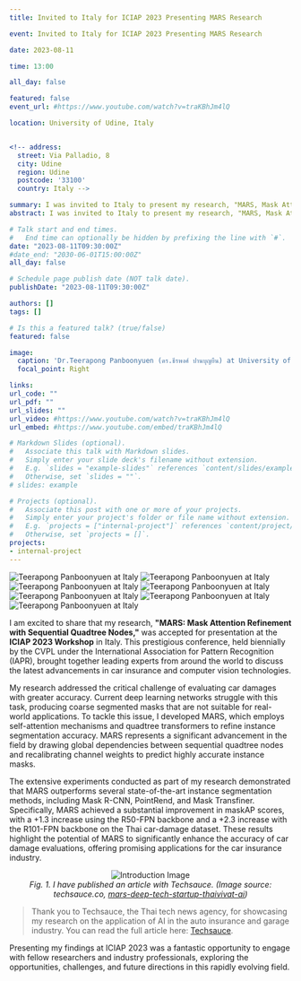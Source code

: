 ```yaml
---
title: Invited to Italy for ICIAP 2023 Presenting MARS Research

event: Invited to Italy for ICIAP 2023 Presenting MARS Research

date: 2023-08-11

time: 13:00

all_day: false

featured: false
event_url: #https://www.youtube.com/watch?v=traKBhJm4lQ

location: University of Udine, Italy


<!-- address:
  street: Via Palladio, 8
  city: Udine
  region: Udine
  postcode: '33100'
  country: Italy -->

summary: I was invited to Italy to present my research, "MARS, Mask Attention Refinement with Sequential Quadtree Nodes," at the ICIAP 2023 Workshop. This prestigious conference, organized biennially by CVPL under the International Association for Pattern Recognition (IAPR), will unite experts to discuss advancements in car insurance and computer vision. My research addresses the challenge of accurately evaluating car damages using MARS, which enhances instance segmentation through self-attention mechanisms and quadtree transformers. Extensive experiments demonstrate that MARS outperforms state-of-the-art methods like Mask R-CNN, PointRend, and Mask Transfiner, significantly improving maskAP scores on the Thai car-damage dataset and offering promising applications for the car insurance industry.
abstract: I was invited to Italy to present my research, "MARS, Mask Attention Refinement with Sequential Quadtree Nodes," at the ICIAP 2023 Workshop. This prestigious conference, organized biennially by CVPL under the International Association for Pattern Recognition (IAPR), will unite experts to discuss advancements in car insurance and computer vision. My research addresses the challenge of accurately evaluating car damages using MARS, which enhances instance segmentation through self-attention mechanisms and quadtree transformers. Extensive experiments demonstrate that MARS outperforms state-of-the-art methods like Mask R-CNN, PointRend, and Mask Transfiner, significantly improving maskAP scores on the Thai car-damage dataset and offering promising applications for the car insurance industry.

# Talk start and end times.
#   End time can optionally be hidden by prefixing the line with `#`.
date: "2023-08-11T09:30:00Z"
#date_end: "2030-06-01T15:00:00Z"
all_day: false

# Schedule page publish date (NOT talk date).
publishDate: "2023-08-11T09:30:00Z"

authors: []
tags: []

# Is this a featured talk? (true/false)
featured: false

image:
  caption: 'Dr.Teerapong Panboonyuen (ดร.ธีรพงศ์ ปานบุญยืน) at University of Udine, Italy'
  focal_point: Right

links:
url_code: ""
url_pdf: ""
url_slides: ""
url_video: #https://www.youtube.com/watch?v=traKBhJm4lQ
url_embed: #https://www.youtube.com/embed/traKBhJm4lQ

# Markdown Slides (optional).
#   Associate this talk with Markdown slides.
#   Simply enter your slide deck's filename without extension.
#   E.g. `slides = "example-slides"` references `content/slides/example-slides.md`.
#   Otherwise, set `slides = ""`.
# slides: example

# Projects (optional).
#   Associate this post with one or more of your projects.
#   Simply enter your project's folder or file name without extension.
#   E.g. `projects = ["internal-project"]` references `content/project/deep-learning/index.md`.
#   Otherwise, set `projects = []`.
projects:
- internal-project
---
```

![Teerapong Panboonyuen at Italy](mars_italy_iciap0001.jpg)
![Teerapong Panboonyuen at Italy](mars_italy_iciap0002.jpg)
![Teerapong Panboonyuen at Italy](mars_italy_iciap0003.jpg)
![Teerapong Panboonyuen at Italy](mars_italy_iciap0004.jpg)
![Teerapong Panboonyuen at Italy](mars_italy_iciap0005.jpg)
![Teerapong Panboonyuen at Italy](mars_italy_iciap0006.jpg)
![Teerapong Panboonyuen at Italy](mars_italy_iciap0007.jpg)

I am excited to share that my research, **"MARS: Mask Attention Refinement with Sequential Quadtree Nodes,"** was accepted for presentation at the **ICIAP 2023 Workshop** in Italy. This prestigious conference, held biennially by the CVPL under the International Association for Pattern Recognition (IAPR), brought together leading experts from around the world to discuss the latest advancements in car insurance and computer vision technologies.

My research addressed the critical challenge of evaluating car damages with greater accuracy. Current deep learning networks struggle with this task, producing coarse segmented masks that are not suitable for real-world applications. To tackle this issue, I developed MARS, which employs self-attention mechanisms and quadtree transformers to refine instance segmentation accuracy. MARS represents a significant advancement in the field by drawing global dependencies between sequential quadtree nodes and recalibrating channel weights to predict highly accurate instance masks.

The extensive experiments conducted as part of my research demonstrated that MARS outperforms several state-of-the-art instance segmentation methods, including Mask R-CNN, PointRend, and Mask Transfiner. Specifically, MARS achieved a substantial improvement in maskAP scores, with a +1.3 increase using the R50-FPN backbone and a +2.3 increase with the R101-FPN backbone on the Thai car-damage dataset. These results highlight the potential of MARS to significantly enhance the accuracy of car damage evaluations, offering promising applications for the car insurance industry.

<!-- ![Teerapong Panboonyuen at Italy](mars_italy_iciap0008.jpg) -->
<div style="text-align: center;">
  <img src="mars_italy_iciap0008.jpg" alt="Introduction Image">
  <p style="font-style: italic; margin-top: 0px;">Fig. 1. I have published an article with Techsauce. (Image source: techsauce.co, <a href="https://techsauce.co/news/mars-deep-tech-startup-thaivivat-ai" target="_blank">mars-deep-tech-startup-thaivivat-ai</a>)</p>
</div>

> Thank you to Techsauce, the Thai tech news agency, for showcasing my research on the application of AI in the auto insurance and garage industry. You can read the full article here: [Techsauce](https://techsauce.co/news/mars-deep-tech-startup-thaivivat-ai).

Presenting my findings at ICIAP 2023 was a fantastic opportunity to engage with fellow researchers and industry professionals, exploring the opportunities, challenges, and future directions in this rapidly evolving field.